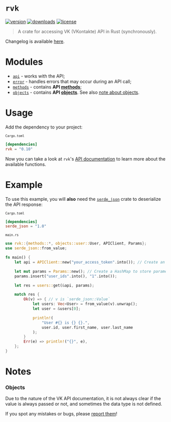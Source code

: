 # `rvk`
[![version][badges/version]][crates.io/rvk]
[![downloads][badges/downloads]][crates.io/rvk]
[![license][badges/license]][license]

> A crate for accessing VK (VKontakte) API in Rust (synchronously).

Changelog is available [here][changelog].

# Modules

- [`api`][modules/api] - works with the API;
- [`error`][modules/error] - handles errors that may occur during an API call;
- [`methods`][modules/methods] - contains **API [methods][vk/methods]**;
- [`objects`][modules/objects] - contains **API [objects][vk/objects]**. See also [note about objects](#objects).

# Usage
Add the dependency to your project:

<sub>`Cargo.toml`</sub>
```toml
[dependencies]
rvk = "0.10"
```

Now you can take a look at `rvk`'s [API documentation][docs.rs/rvk] to learn more about the available functions.

# Example

To use this example, you will **also** need the [`serde_json`][crates.io/serde_json] crate to deserialize the API response:

<sub>`Cargo.toml`</sub>
```toml
[dependencies]
serde_json = "1.0"
```

<sub>`main.rs`</sub>
```rust
use rvk::{methods::*, objects::user::User, APIClient, Params};
use serde_json::from_value;

fn main() {
    let api = APIClient::new("your_access_token".into()); // Create an API Client

    let mut params = Params::new(); // Create a HashMap to store parameters
    params.insert("user_ids".into(), "1".into());

    let res = users::get(&api, params);

    match res {
        Ok(v) => { // v is `serde_json::Value`
            let users: Vec<User> = from_value(v).unwrap();
            let user = &users[0];

            println!(
                "User #{} is {} {}.",
                user.id, user.first_name, user.last_name
            );
        }
        Err(e) => println!("{}", e),
    };
}
```

# Notes
### Objects
Due to the nature of the VK API documentation, it is not always clear if the value is always passed or not, and sometimes the data type is not defined.

If you spot any mistakes or bugs, please [report them][issues]!

[crates.io/rvk]: https://crates.io/crates/rvk
[crates.io/serde_json]: https://crates.io/crates/serde_json

[docs.rs/rvk]: https://docs.rs/rvk

[license]: https://github.com/u32i64/rvk/blob/master/LICENSE
[changelog]: https://github.com/u32i64/rvk/blob/master/CHANGELOG.md

[issues]: https://github.com/u32i64/rvk/issues

[badges/version]: https://img.shields.io/crates/v/rvk.svg?style=for-the-badge
[badges/downloads]: https://img.shields.io/crates/d/rvk.svg?style=for-the-badge
[badges/license]: https://img.shields.io/crates/l/rvk.svg?style=for-the-badge

[modules/api]: https://docs.rs/rvk/*/rvk/api/index.html
[modules/error]: https://docs.rs/rvk/*/rvk/error/index.html
[modules/methods]: https://docs.rs/rvk/*/rvk/methods/index.html
[modules/objects]: https://docs.rs/rvk/*/rvk/objects/index.html

[vk/methods]: https://vk.com/dev/methods
[vk/objects]: https://vk.com/dev/objects
